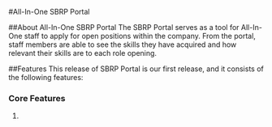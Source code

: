 #All-In-One SBRP Portal

##About All-In-One SBRP Portal
The SBRP Portal serves as a tool for All-In-One staff to apply for open positions within the company.
From the portal, staff members are able to see the skills they have acquired and how relevant their skills are to each role opening. 

##Features
This release of SBRP Portal is our first release, and it consists of the following features:

### Core Features 
1. 

